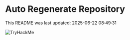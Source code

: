 # Auto Regenerate Repository

This README was last updated: 2025-06-22 08:49:31

 ![TryHackMe](https://tryhackme.com/badge/533634)